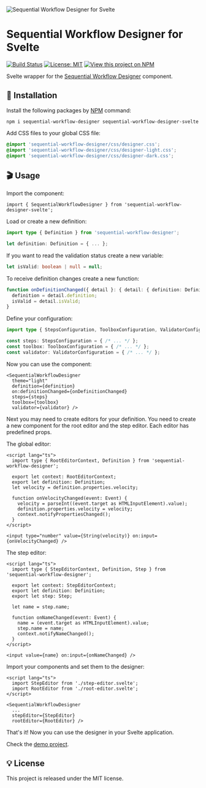 ![Sequential Workflow Designer for Svelte](https://raw.githubusercontent.com/nocode-js/sequential-workflow-designer/main/.github/cover.png)

# Sequential Workflow Designer for Svelte

[![Build Status](https://img.shields.io/endpoint.svg?url=https%3A%2F%2Factions-badge.atrox.dev%2Fb4rtaz%2Fsequential-workflow-designer%2Fbadge%3Fref%3Dmain&style=flat-square)](https://actions-badge.atrox.dev/b4rtaz/sequential-workflow-designer/goto?ref=main) [![License: MIT](https://img.shields.io/badge/license-MIT-green?style=flat-square)](/LICENSE) [![View this project on NPM](https://img.shields.io/npm/v/sequential-workflow-designer-svelte.svg?style=flat-square)](https://npmjs.org/package/sequential-workflow-designer-svelte)

Svelte wrapper for the [Sequential Workflow Designer](https://github.com/nocode-js/sequential-workflow-designer) component.

## 🚀 Installation

Install the following packages by [NPM](https://www.npmjs.com/) command:

`npm i sequential-workflow-designer sequential-workflow-designer-svelte`

Add CSS files to your global CSS file:

```css
@import 'sequential-workflow-designer/css/designer.css';
@import 'sequential-workflow-designer/css/designer-light.css';
@import 'sequential-workflow-designer/css/designer-dark.css';
```

## 🎬 Usage

Import the component:

```tsx
import { SequentialWorkflowDesigner } from 'sequential-workflow-designer-svelte';
```

Load or create a new definition:

```ts
import type { Definition } from 'sequential-workflow-designer';

let definition: Definition = { ... };
```

If you want to read the validation status create a new variable:

```ts
let isValid: boolean | null = null;
```

To receive definition changes create a new function:

```ts
function onDefinitionChanged({ detail }: { detail: { definition: Definition, isValid: boolean } }) {
  definition = detail.definition;
  isValid = detail.isValid;
}
```

Define your configuration:

```ts
import type { StepsConfiguration, ToolboxConfiguration, ValidatorConfiguration } from 'sequential-workflow-designer';

const steps: StepsConfiguration = { /* ... */ };
const toolbox: ToolboxConfiguration = { /* ... */ };
const validator: ValidatorConfiguration = { /* ... */ };
```

Now you can use the component:

```svelte
<SequentialWorkflowDesigner
  theme="light"
  definition={definition}
  on:definitionChanged={onDefinitionChanged}
  steps={steps}
  toolbox={toolbox}
  validator={validator} />
```

Next you may need to create editors for your definition. You need to create a new component for the root editor and the step editor. Each editor has predefined props.

The global editor:

```svelte
<script lang="ts">
  import type { RootEditorContext, Definition } from 'sequential-workflow-designer';

  export let context: RootEditorContext;
  export let definition: Definition;
  let velocity = definition.properties.velocity;

  function onVelocityChanged(event: Event) {
    velocity = parseInt((event.target as HTMLInputElement).value);
    definition.properties.velocity = velocity;
    context.notifyPropertiesChanged();
  }
</script>

<input type="number" value={String(velocity)} on:input={onVelocityChanged} />
```

The step editor:

```svelte
<script lang="ts">
  import type { StepEditorContext, Definition, Step } from 'sequential-workflow-designer';

  export let context: StepEditorContext;
  export let definition: Definition;
  export let step: Step;

  let name = step.name;

  function onNameChanged(event: Event) {
    name = (event.target as HTMLInputElement).value;
    step.name = name;
    context.notifyNameChanged();
  }
</script>

<input value={name} on:input={onNameChanged} />
```

Import your components and set them to the designer:

```svelte
<script lang="ts">
  import StepEditor from './step-editor.svelte';
  import RootEditor from './root-editor.svelte';
</script>

<SequentialWorkflowDesigner
  ...
  stepEditor={StepEditor}
  rootEditor={RootEditor} />
```

That's it! Now you can use the designer in your Svelte application.

Check the [demo project](https://github.com/nocode-js/sequential-workflow-designer/tree/main/demos/svelte-app).

## 💡 License

This project is released under the MIT license.
